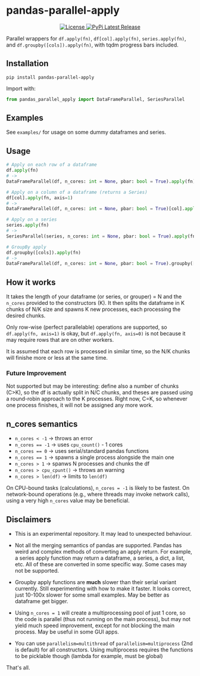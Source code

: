 # pandas-parallel-apply

<div align="center">
  <a href="https://gitlab.com/meehai/pandas-parallel-apply/-/blob/main/LICENSE">
    <img src="https://img.shields.io/gitlab/license/meehai/pandas-parallel-apply" alt="License"/>
  </a>
  <a href="https://pypi.org/project/pandas-parallel-apply/">
    <img src="https://img.shields.io/pypi/v/pandas-parallel-apply" alt="PyPi Latest Release"/>
  </a>
</div>

Parallel wrappers for `df.apply(fn)`, `df[col].apply(fn)`, `series.apply(fn)`, and `df.groupby([cols]).apply(fn)`, with tqdm progress bars included.

## Installation

`pip install pandas-parallel-apply`

Import with:
```python
from pandas_parallel_apply import DataFrameParallel, SeriesParallel
```

## Examples
See `examples/` for usage on some dummy dataframes and series.

## Usage

```python
# Apply on each row of a dataframe
df.apply(fn)
# ->
DataFrameParallel(df, n_cores: int = None, pbar: bool = True).apply(fn)

# Apply on a column of a dataframe (returns a Series)
df[col].apply(fn, axis=1)
# ->
DataFrameParallel(df, n_cores: int = None, pbar: bool = True)[col].apply(fn, axis=1)

# Apply on a series
series.apply(fn)
# -> 
SeriesParallel(series, n_cores: int = None, pbar: bool = True).apply(fn)

# GroupBy apply
df.groupby([cols]).apply(fn)
# ->
DataFrameParallel(df, n_cores: int = None, pbar: bool = True).groupby([cols]).apply(fn)
```

## How it works

It takes the length of your dataframe (or series, or grouper) = N and the `n_cores` provided to the constructors (K).
It then splits the dataframe in K chunks of N/K size and spawns K new processes, each processing the desired chunks.

Only row-wise (perfect parallelable) operations are supported, so `df.apply(fn, axis=1)` is okay, but
`df.apply(fn, axis=0)` is not because it may require rows that are on other workers.

It is assumed that each row is processed in similar time, so the N/K chunks will finishe more or less at the same time.

### Future Improvement

Not supported but may be interesting: define also a number of chunks (C>K), so the df is actually split in N/C chunks,
and theses are passed using a round-robin approach to the K processes. Right now, C=K, so whenever one process
finishes, it will not be assigned any more work.

## n_cores semantics
- `n_cores < -1` -> throws an error
- `n_cores == -1` -> uses `cpu_count()` - 1 cores
- `n_cores == 0` -> uses serial/standard pandas functions
- `n_cores == 1` -> spawns a single process alongside the main one
- `n_cores > 1` -> spanws N processes and chunks the df
- `n_cores > cpu_cpunt()` -> throws an warning
- `n_cores > len(df)` -> limits to `len(df)`

On CPU-bound tasks (calculations), `n_cores = -1` is likely to be fastest. On network-bound operations (e.g., where
threads may invoke network calls), using a very high `n_cores` value may be beneficial.

## Disclaimers

- This is an experimental repository. It may lead to unexpected behaviour.

- Not all the merging semantics of pandas are supported. Pandas has weird and complex methods of converting an apply
return. For example, a series apply function may return a dataframe, a series, a dict, a list, etc. All of these are
converted in some specific way. Some cases may not be supported.

- Groupby apply functions are **much** slower than their serial variant currently. Still experimenting with how to make
it faster. It looks correct, just 10-100x slower for some small examples. May be better as dataframe get bigger.

- Using `n_cores = 1` will create a multiprocessing pool of just 1 core, so the code is parallel (thus not running on
the main process), but may not yield much speed improvement, except for not blocking the main process. May be useful
in some GUI apps.

- You can use `parallelism=multithread` of `parallelism=multiprocess` (2nd is default) for all constructors. Using
multiprocess requires the functions to be picklable though (lambda for example, must be global)

That's all.
